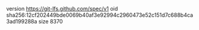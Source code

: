 version https://git-lfs.github.com/spec/v1
oid sha256:12cf202449bde0069b40af3e92994c2960473e52c151d7c688b4ca3ad199288a
size 8370
